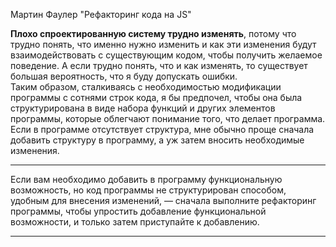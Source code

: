Мартин Фаулер "Рефакторинг кода на JS"  

**Плохо спроектированную систему трудно изменять**, потому что трудно понять, что именно нужно изменить и как эти изменения будут взаимодействовать с существующим кодом, чтобы получить желаемое поведение. А если трудно понять, что и как изменять, то существует большая вероятность, что я буду допускать ошибки.  
Таким образом, сталкиваясь с необходимостью модификации программы с сотнями строк кода, я бы предпочел, чтобы она была структурирована в виде набора функций и других элементов программы, которые облегчают понимание того, что делает программа. Если в программе отсутствует структура, мне обычно проще сначала добавить структуру в программу, а уж затем вносить необходимые изменения.  

---  

Если вам необходимо добавить в программу функциональную возможность, но код программы не структурирован способом, удобным для внесения изменений, — сначала выполните рефакторинг программы, чтобы упростить добавление функциональной возможности, и только затем приступайте к добавлению.  

---  
